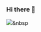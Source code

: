 ### Hi there 👋
<img src="https://img.shields.io/badge/c++-00599C?style=flat-square&logo=C%2B&logoColor=white"/></a>&nbsp 
<!--
**yeonha99/yeonha99** is a ✨ _special_ ✨ repository because its `README.md` (this file) appears on your GitHub profile.

Here are some ideas to get you started:

- 🔭 I’m currently working on ...
- 🌱 I’m currently learning ...
- 👯 I’m looking to collaborate on ...
- 🤔 I’m looking for help with ...
- 💬 Ask me about ...
- 📫 How to reach me: ...
- 😄 Pronouns: ...
- ⚡ Fun fact: ...
-->
